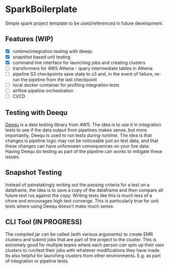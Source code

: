 SparkBoilerplate
================

Simple spark project template to be used/referenced in future development.

Features (WIP)
--------------
- [x] runtime/integration testing with deequ
- [x] snapshot based unit testing
- [x] command line interface for launching jobs and creating clusters
- [ ] transformers for AWS Athena - query intermediate tables in Athena
- [ ] pipeline S3 checkpoints save state to s3 and, in the event of failure, re-run the pipeline from the last checkpoint
- [ ] local docker container for profiling integration tests
- [ ] airflow pipeline orchestration
- [ ] CI/CD

Testing with Deequ
------------------
[Deequ](https://github.com/awslabs/deequ) is a data testing library from AWS. The idea is to use it in integration
tests to see if the data output from pipelines makes sense, but more importantly, Deequ is used to run tests _during runtime_.
The idea is that changes is pipeline logic may not be noticeable just on test data, and that these changes can have
unforeseen consequences on your live data. Having Deequ do testing as part of the pipeline can works to mitigate
these issues.

Snapshot Testing
----------------
Instead of painstakingly writing out the passing criteria for a test on a dataframe, the idea is to save
a copy of the dataframe and then compare all future test rus against the copy. Writing tests like this
is much less of a chore and encourages high test converge. This is particularly true for unit tests where 
using Deequ doesn't make much sense. 

CLI Tool (IN PROGRESS)
--------
The compiled jar can be called (with various arguments) to create EMR clusters and submit jobs that are part of the
project to the cluster. This is extremely good for multiple teams where each person can spin up their own clusters to
run/test their jobs with whatever modifications they have made. Its also helpful for launching clusters from other 
environments. E.g. as part of integration or pipeline tests.
